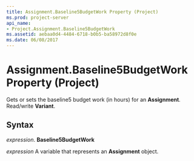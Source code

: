 ```yaml
---
title: Assignment.Baseline5BudgetWork Property (Project)
ms.prod: project-server
api_name:
- Project.Assignment.Baseline5BudgetWork
ms.assetid: aebaa0d4-4484-6718-b0b5-ba58972d8f0e
ms.date: 06/08/2017
---
```



# Assignment.Baseline5BudgetWork Property (Project)

Gets or sets the baseline5 budget work (in hours) for an **Assignment**. Read/write **Variant**.


## Syntax

 _expression_. **Baseline5BudgetWork**

 _expression_ A variable that represents an **Assignment** object.



